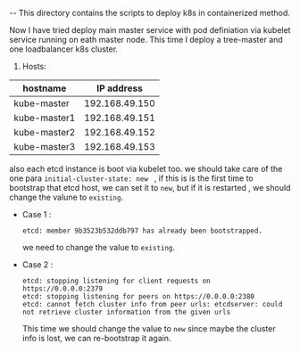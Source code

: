 --
This directory contains the scripts to deploy k8s in containerized method.

Now I have tried deploy main master service with pod definiation via kubelet service running on eath master node. 
This time I deploy a tree-master and one loadbalancer k8s cluster.

1. Hosts:

| hostname    | IP address     |
| ----------- | -------------- |
| kube-master | 192.168.49.150 |
| kube-master1 | 192.168.49.151 |
| kube-master2 | 192.168.49.152 |
| kube-master3 | 192.168.49.153 |

also each etcd instance is boot via kubelet too. we should take care of the one para ```initial-cluster-state: new ``` , if this is is the first time to bootstrap that etcd host, we can set it to ```new```, but if it is  restarted , we should change the valune to ```existing```.

   - Case 1 :
      ```error
      etcd: member 9b3523b532ddb797 has already been bootstrapped.
      ```
      we need to change the value to ```existing```.
      
   - Case 2 :
     ```error
     etcd: stopping listening for client requests on https://0.0.0.0:2379
     etcd: stopping listening for peers on https://0.0.0.0:2380
     etcd: cannot fetch cluster info from peer urls: etcdserver: could not retrieve cluster information from the given urls
     ```
     
     This time we should change the value to ```new``` since  maybe the cluster info is lost, we can re-bootstrap it again.


